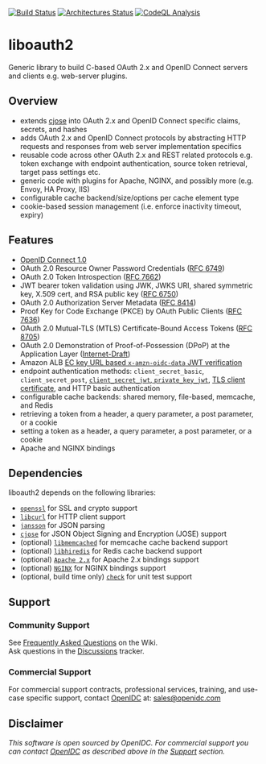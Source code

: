 [![Build Status](https://github.com/OpenIDC/liboauth2/actions/workflows/build.yml/badge.svg)](https://github.com/OpenIDC/liboauth2/actions/workflows/build.yml)
[![Architectures Status](https://github.com/OpenIDC/liboauth2/actions/workflows/archs.yml/badge.svg)](https://github.com/OpenIDC/liboauth2/actions/workflows/archs.yml)
[![CodeQL Analysis](https://github.com/OpenIDC/liboauth2/actions/workflows/codeql-analysis.yml/badge.svg)](https://github.com/OpenIDC/liboauth2/actions/workflows/codeql-analysis.yml)

# liboauth2
Generic library to build C-based OAuth 2.x and OpenID Connect servers and clients e.g. web-server plugins.

## Overview
- extends [cjose](https://github.com/cisco/cjose) into OAuth 2.x and OpenID Connect specific claims, secrets, and hashes
- adds OAuth 2.x and OpenID Connect protocols by abstracting HTTP requests and responses from web server implementation specifics
- reusable code across other OAuth 2.x and REST related protocols
  e.g. token exchange with endpoint authentication, source token retrieval, target pass settings etc.
- generic code with plugins for Apache, NGINX, and possibly more (e.g. Envoy, HA Proxy, IIS)
- configurable cache backend/size/options per cache element type
- cookie-based session management (i.e. enforce inactivity timeout, expiry)

## Features
- [OpenID Connect 1.0](https://openid.net/specs/openid-connect-core-1_0.html)
- OAuth 2.0 Resource Owner Password Credentials ([RFC 6749](https://tools.ietf.org/html/rfc6749#section-4.3))
- OAuth 2.0 Token Introspection ([RFC 7662](https://tools.ietf.org/html/rfc7662))
- JWT bearer token validation using JWK, JWKS URI, shared symmetric key, X.509 cert, and RSA public key ([RFC 6750](https://tools.ietf.org/html/rfc6750))
- OAuth 2.0 Authorization Server Metadata ([RFC 8414](https://tools.ietf.org/html/rfc8414))
- Proof Key for Code Exchange (PKCE) by OAuth Public Clients ([RFC 7636](https://tools.ietf.org/html/rfc7636))
- OAuth 2.0 Mutual-TLS (MTLS) Certificate-Bound Access Tokens  ([RFC 8705](https://tools.ietf.org/html/rfc8705))
- OAuth 2.0 Demonstration of Proof-of-Possession (DPoP) at the Application Layer ([Internet-Draft](https://tools.ietf.org/html/draft-ietf-oauth-dpop))
- Amazon ALB [EC key URL based `x-amzn-oidc-data` JWT verification](https://docs.aws.amazon.com/elasticloadbalancing/latest/application/listener-authenticate-users.html)
- endpoint authentication methods: `client_secret_basic`, `client_secret_post`, [`client_secret_jwt`, `private_key_jwt`](https://tools.ietf.org/html/rfc7523), [TLS client certificate](https://tools.ietf.org/id/draft-ietf-oauth-mtls), and HTTP basic authentication
- configurable cache backends: shared memory, file-based, memcache, and Redis
- retrieving a token from a header, a query parameter, a post parameter, or a cookie
- setting a token as a header, a query parameter, a post parameter, or a cookie
- Apache and NGINX bindings

## Dependencies

liboauth2 depends on the following libraries:
- [`openssl`](https://www.openssl.org/) for SSL and crypto support
- [`libcurl`](https://curl.haxx.se/libcurl/) for HTTP client support
- [`jansson`](http://www.digip.org/jansson/) for JSON parsing
- [`cjose`](https://github.com/cisco/cjose) for JSON Object Signing and Encryption (JOSE) support
- (optional) [`libmemcached`](https://libmemcached.org) for memcache cache backend support
- (optional) [`libhiredis`](https://github.com/redis/hiredis) for Redis cache backend support
- (optional) [`Apache 2.x`](https://httpd.apache.org/) for Apache 2.x bindings support
- (optional) [`NGINX`](https://nginx.org) for NGINX bindings support
- (optional, build time only) [`check`](https://libcheck.github.io/check/) for unit test support

## Support

### Community Support
See [Frequently Asked Questions](https://github.com/OpenIDC/liboauth2/wiki) on the Wiki.  
Ask questions in the [Discussions](https://github.com/OpenIDC/liboauth2/discussions) tracker.

### Commercial Support
For commercial support contracts, professional services, training, and use-case specific support, contact [OpenIDC](https://www.openidc.com) at:
[sales@openidc.com](mailto:sales@openidc.com)

Disclaimer
----------
*This software is open sourced by OpenIDC. For commercial support
you can contact [OpenIDC](https://www.openidc.com) as described above in the [Support](#support) section.*
